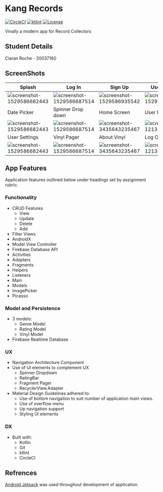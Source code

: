 # Kang Records
[![CircleCI](https://circleci.com/gh/ciaranRoche/kang.svg?style=svg)](https://circleci.com/gh/ciaranRoche/kang)
[![ktlint](https://img.shields.io/badge/code%20style-%E2%9D%A4-FF4081.svg)](https://ktlint.github.io/)
[![License](https://img.shields.io/badge/-Apache%202.0-blue.svg)](https://opensource.org/s/Apache-2.0)

Vinally a modern app for Record Collectors

## Student Details
Ciaran Roche - 20037160

## ScreenShots
| Splash | Log In | Sign Up | User Details |
|---|---|---|---|
|![screenshot-1529586682443](https://i.gyazo.com/ba25cf45fb56997bbddceab23b133fe9.png)|![screenshot-1529586687514](https://i.gyazo.com/8d3fde72231d4cbe6e0cc00f69e1954a.png)|![screenshot-1529586935542](https://i.gyazo.com/0dc5c0dffd3626cf138c4d8fe969b7b4.png)|![screenshot-1529586940913](https://i.gyazo.com/935930fca84857d85c60df610049e9ab.png)|
| Date Picker | Spinner Drop down | Home Screen | User Profile |
|![screenshot-1529586682443](https://i.gyazo.com/912c68841078585d1d1de444312a10b8.png)|![screenshot-1529586687514](https://i.gyazo.com/4d3bbf4033789b0f51aa519bf44f6eb4.png)|![screenshot-3435643235467](https://i.gyazo.com/47a46c1afa0fb8fac1162777e8bd6f05.png)|![screenshot-1213456743232](https://i.gyazo.com/f698996ec4c99c2f9074f917ead2bc60.png)|
| User Settings | Vinyl Pager | About Vinyl | Log Out |
|![screenshot-1529586682443](https://i.gyazo.com/7ec692d80cb88e3e5c21dfd773fceb57.png)|![screenshot-1529586687514](https://i.gyazo.com/6c8cc1f2fb357130357b43c428c5d982.png)|![screenshot-3435643235467](https://i.gyazo.com/1ab2628d6ea7fc4006b69556743aa068.png)|![screenshot-1213456743232](https://i.gyazo.com/3756ebfa5ffa4b8685119c2e15be3c37.png)|

## App Features
Application features outlined below under headings set by assignment rubric.
### Functionality
- CRUD Features
  - View
  - Update
  - Delete
  - Add 
- Filter Views
- AndroidX
- Model View Controller
- Firebase Database API
- Activities
- Adapters
- Fragments
- Helpers
- Listeners
- Main
- Models
- ImagePicker
- Picasso

### Model and Persistence
- 3 models:
  - Genre Model
  - Rating Model
  - Vinyl Model
- Firebase Realtime Database

### UX
- Navigation Architecture Component
- Use of UI elements to complement UX
  - Spinner Dropdown
  - RatingBar
  - Fragment Pager
  - RecyclerView.Adapter
- Material Design Guidelines adhered to:
  - Use of bottom navigation to suit number of application main views.
  - Use of overflow menu
  - Up navigation support
  - Styling UI elements

### DX
- Built with:
  - Kotlin
  - Git 
  - ktlint 
  - CircleCI 

## Refrences
[Android Jetpack](https://developer.android.com/jetpack/) was used throughout development of application
